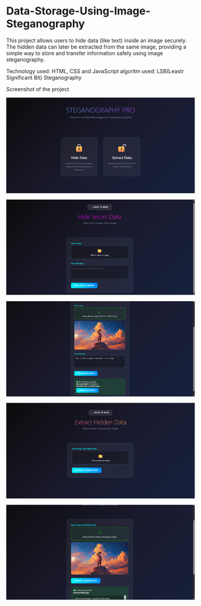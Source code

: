 # Data-Storage-Using-Image-Steganography
This project allows users to hide data (like text) inside an image securely. The hidden data can later be extracted from the same image, providing a simple way to store and transfer information safely using image steganography.

Technology used: HTML, CSS and JavaScript 
algoritm used: LSB(Leastr Significant Bit) Steganography

Screenshot of the project

![image alt](https://github.com/jayanth1u/Data-Storage-Using-Image-Steganography/blob/1bd3229362fa5e3bfb1174b96e21e3c91789772e/Screenshot%202025-08-25%20155712.png)

![image alt](https://github.com/jayanth1u/Data-Storage-Using-Image-Steganography/blob/1d723112a8a55aeb12a1e2e0f1f9febd29d4e12b/Screenshot%202025-08-25%20155748.png)

![image alt](https://github.com/jayanth1u/Data-Storage-Using-Image-Steganography/blob/9c532ecb4200b6d881cff9c5a1be074808ea85c3/Screenshot%202025-08-25%20155837.png)

![image alt](https://github.com/jayanth1u/Data-Storage-Using-Image-Steganography/blob/f1bdc0d6bf513f15e91a9a8f8b7f403b8910d84e/Screenshot%202025-08-25%20155901.png)

![image alt](https://github.com/jayanth1u/Data-Storage-Using-Image-Steganography/blob/b872d32e820b669747604b3fa5ce03c8518bcdf2/Screenshot%202025-08-25%20155932.png)
